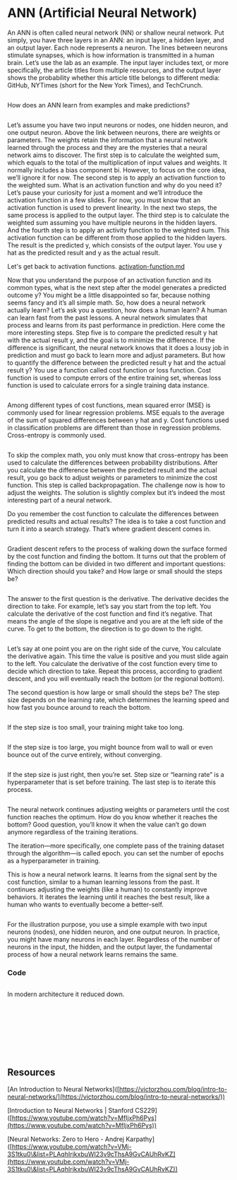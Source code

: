 # ANN (Artificial Neural Network)

An ANN is often called neural network (NN) or shallow neural network. Put simply, you have three layers in an ANN: an input layer, a hidden layer, and an output layer. Each node represents a neuron. The lines between neurons stimulate synapses, which is how information is transmitted in a human brain. Let’s use the lab as an example. The input layer includes text, or more specifically, the article titles from multiple resources, and the output layer shows the probability whether this article title belongs to different media: GitHub, NYTimes (short for the New York Times), and TechCrunch.

<figure><img src="../../.gitbook/assets/image (8) (1) (1) (1) (1) (1) (1).png" alt=""><figcaption></figcaption></figure>

How does an ANN learn from examples and make predictions?

<figure><img src="../../.gitbook/assets/image (10) (1) (1) (1) (1) (1) (1).png" alt=""><figcaption></figcaption></figure>

Let’s assume you have two input neurons or nodes, one hidden neuron, and one output neuron. Above the link between neurons, there are weights or parameters. The weights retain the information that a neural network learned through the process and they are the mysteries that a neural network aims to discover. The first step is to calculate the weighted sum, which equals to the total of the multiplication of input values and weights. It normally includes a bias component bi. However, to focus on the core idea, we’ll ignore it for now. The second step is to apply an activation function to the weighted sum. What is an activation function and why do you need it? Let’s pause your curiosity for just a moment and we’ll introduce the activation function in a few slides. For now, you must know that an activation function is used to prevent linearity. In the next two steps, the same process is applied to the output layer. The third step is to calculate the weighted sum assuming you have multiple neurons in the hidden layers. And the fourth step is to apply an activity function to the weighted sum. This activation function can be different from those applied to the hidden layers. The result is the predicted y, which consists of the output layer. You use y hat as the predicted result and y as the actual result.

Let's get back to activation functions. [activation-function.md](activation-function.md "mention")

Now that you understand the purpose of an activation function and its common types, what is the next step after the model generates a predicted outcome y? You might be a little disappointed so far, because nothing seems fancy and it’s all simple math. So, how does a neural network actually learn? Let’s ask you a question, how does a human learn? A human can learn fast from the past lessons. A neural network simulates that process and learns from its past performance in prediction. Here come the more interesting steps. Step five is to compare the predicted result y hat with the actual result y, and the goal is to minimize the difference. If the difference is significant, the neural network knows that it does a lousy job in prediction and must go back to learn more and adjust parameters. But how to quantify the difference between the predicted result y hat and the actual result y? You use a function called cost function or loss function. Cost function is used to compute errors of the entire training set, whereas loss function is used to calculate errors for a single training data instance.&#x20;

<figure><img src="../../.gitbook/assets/image (31) (1) (1) (1).png" alt=""><figcaption></figcaption></figure>

Among different types of cost functions, mean squared error (MSE) is commonly used for linear regression problems. MSE equals to the average of the sum of squared differences between y hat and y. Cost functions used in classification problems are different than those in regression problems. Cross-entropy is commonly used.

<figure><img src="../../.gitbook/assets/image (32) (1) (1) (1).png" alt=""><figcaption></figcaption></figure>

To skip the complex math, you only must know that cross-entropy has been used to calculate the differences between probability distributions. After you calculate the difference between the predicted result and the actual result, you go back to adjust weights or parameters to minimize the cost function. This step is called backpropagation. The challenge now is how to adjust the weights. The solution is slightly complex but it’s indeed the most interesting part of a neural network.

Do you remember the cost function to calculate the differences between predicted results and actual results? The idea is to take a cost function and turn it into a search strategy. That’s where gradient descent comes in.

<figure><img src="../../.gitbook/assets/image (33) (1) (1) (1).png" alt=""><figcaption></figcaption></figure>

Gradient descent refers to the process of walking down the surface formed by the cost function and finding the bottom. It turns out that the problem of finding the bottom can be divided in two different and important questions: Which direction should you take? and How large or small should the steps be?

<figure><img src="../../.gitbook/assets/image (34) (1) (1) (1).png" alt=""><figcaption></figcaption></figure>

The answer to the first question is the derivative. The derivative decides the direction to take. For example, let’s say you start from the top left. You calculate the derivative of the cost function and find it’s negative. That means the angle of the slope is negative and you are at the left side of the curve. To get to the bottom, the direction is to go down to the right.

<figure><img src="../../.gitbook/assets/image (35) (1) (1) (1).png" alt=""><figcaption></figcaption></figure>

Let’s say at one point you are on the right side of the curve, You calculate the derivative again. This time the value is positive and you must slide again to the left. You calculate the derivative of the cost function every time to decide which direction to take. Repeat this process, according to gradient descent, and you will eventually reach the bottom (or the regional bottom).

The second question is how large or small should the steps be? The step size depends on the learning rate, which determines the learning speed and how fast you bounce around to reach the bottom.

<figure><img src="../../.gitbook/assets/image (36) (1) (1) (1).png" alt=""><figcaption></figcaption></figure>

If the step size is too small, your training might take too long.

<figure><img src="../../.gitbook/assets/image (37) (1) (1) (1).png" alt=""><figcaption></figcaption></figure>

If the step size is too large, you might bounce from wall to wall or even bounce out of the curve entirely, without converging.

<figure><img src="../../.gitbook/assets/image (38) (1) (1) (1).png" alt=""><figcaption></figcaption></figure>

If the step size is just right, then you’re set. Step size or “learning rate” is a hyperparameter that is set before training. The last step is to iterate this process.

<figure><img src="../../.gitbook/assets/image (39) (1) (1) (1).png" alt=""><figcaption></figcaption></figure>

The neural network continues adjusting weights or parameters until the cost function reaches the optimum. How do you know whether it reaches the bottom? Good question, you’ll know it when the value can’t go down anymore regardless of the training iterations.

The iteration—more specifically, one complete pass of the training dataset through the algorithm—is called epoch. you can set the number of epochs as a hyperparameter in training.

This is how a neural network learns. It learns from the signal sent by the cost function, similar to a human learning lessons from the past. It continues adjusting the weights (like a human) to constantly improve behaviors. It iterates the learning until it reaches the best result, like a human who wants to eventually become a better-self.

<figure><img src="../../.gitbook/assets/image (40) (1) (1) (1).png" alt=""><figcaption></figcaption></figure>

For the illustration purpose, you use a simple example with two input neurons (nodes), one hidden neuron, and one output neuron. In practice, you might have many neurons in each layer. Regardless of the number of neurons in the input, the hidden, and the output layer, the fundamental process of how a neural network learns remains the same.

### Code

<figure><img src="../../.gitbook/assets/image (6) (1) (1) (1) (1).png" alt=""><figcaption></figcaption></figure>

In modern architecture it reduced down.

<figure><img src="../../.gitbook/assets/image (7) (1) (1) (1) (1).png" alt=""><figcaption></figcaption></figure>

<figure><img src="../../.gitbook/assets/image (8) (1) (1) (1) (1).png" alt=""><figcaption></figcaption></figure>

<figure><img src="../../.gitbook/assets/image (10) (1) (1) (1) (1).png" alt=""><figcaption></figcaption></figure>

<figure><img src="../../.gitbook/assets/image (11) (1) (1) (1).png" alt=""><figcaption></figcaption></figure>

<figure><img src="../../.gitbook/assets/image (12) (1) (1) (1).png" alt=""><figcaption></figcaption></figure>

<figure><img src="../../.gitbook/assets/image (13) (1) (1) (1).png" alt=""><figcaption></figcaption></figure>

<figure><img src="../../.gitbook/assets/image (14) (1) (1) (1).png" alt=""><figcaption></figcaption></figure>

<figure><img src="../../.gitbook/assets/image (15) (1) (1).png" alt=""><figcaption></figcaption></figure>

<figure><img src="../../.gitbook/assets/image (17) (1) (1).png" alt=""><figcaption></figcaption></figure>

## Resources

\[An Introduction to Neural Networks]\([https://victorzhou.com/blog/intro-to-neural-networks/](https://victorzhou.com/blog/intro-to-neural-networks/))

\[Introduction to Neural Networks | Stanford CS229]\([https://www.youtube.com/watch?v=MfIjxPh6Pys](https://www.youtube.com/watch?v=MfIjxPh6Pys))

\[Neural Networks: Zero to Hero - Andrej Karpathy]\([https://www.youtube.com/watch?v=VMj-3S1tku0\&list=PLAqhIrjkxbuWI23v9cThsA9GvCAUhRvKZ](https://www.youtube.com/watch?v=VMj-3S1tku0\&list=PLAqhIrjkxbuWI23v9cThsA9GvCAUhRvKZ))
